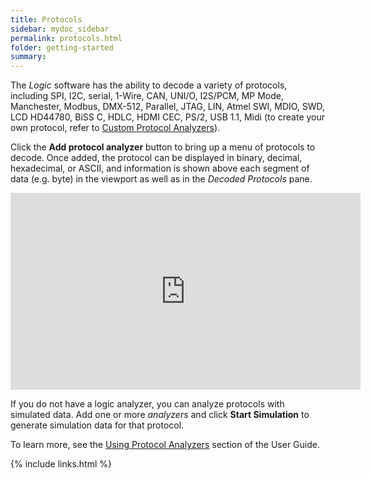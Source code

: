 ```yaml
---
title: Protocols
sidebar: mydoc_sidebar
permalink: protocols.html
folder: getting-started
summary:
---
```


The _Logic_ software has the ability to decode a variety of protocols, including SPI, I2C, serial, 1-Wire, CAN, UNI/O, I2S/PCM, MP Mode, Manchester, Modbus, DMX-512, Parallel, JTAG, LIN, Atmel SWI, MDIO, SWD, LCD HD44780, BiSS C, HDLC, HDMI CEC, PS/2, USB 1.1, Midi \(to create your own protocol, refer to [Custom Protocol Analyzers](https://saleae.gitbook.io/docs/saleae-api-and-sdk/protocol-analyzer-sdk)\).

Click the **Add protocol analyzer** button to bring up a menu of protocols to decode. Once added, the protocol can be displayed in binary, decimal, hexadecimal, or ASCII, and information is shown above each segment of data \(e.g. byte\) in the viewport as well as in the _Decoded Protocols_ pane.

<iframe width="560" height="315" src="https://www.youtube.com/watch?time\_continue=2&v=UgkJKP2hhfc?rel=0&controls=0&showinfo=0&autohide=1" showinfo="0" frameborder="0" allow="accelerometer; autoplay; encrypted-media; gyroscope; picture-in-picture" allowfullscreen></iframe>

If you do not have a logic analyzer, you can analyze protocols with simulated data. Add one or more _analyzers_ and click **Start Simulation** to generate simulation data for that protocol.

 To learn more, see the [Using Protocol Analyzers](https://saleae.gitbook.io/docs/user-guide/using-logic/using-protocol-analyzers) section of the User Guide.

{% include links.html %}
